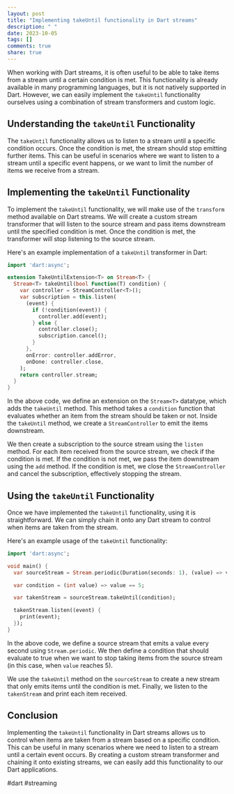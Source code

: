```yaml
---
layout: post
title: "Implementing takeUntil functionality in Dart streams"
description: " "
date: 2023-10-05
tags: []
comments: true
share: true
---
```


When working with Dart streams, it is often useful to be able to take items from a stream until a certain condition is met. This functionality is already available in many programming languages, but it is not natively supported in Dart. However, we can easily implement the `takeUntil` functionality ourselves using a combination of stream transformers and custom logic.

## Understanding the `takeUntil` Functionality

The `takeUntil` functionality allows us to listen to a stream until a specific condition occurs. Once the condition is met, the stream should stop emitting further items. This can be useful in scenarios where we want to listen to a stream until a specific event happens, or we want to limit the number of items we receive from a stream.

## Implementing the `takeUntil` Functionality

To implement the `takeUntil` functionality, we will make use of the `transform` method available on Dart streams. We will create a custom stream transformer that will listen to the source stream and pass items downstream until the specified condition is met. Once the condition is met, the transformer will stop listening to the source stream.

Here's an example implementation of a `takeUntil` transformer in Dart:

```dart
import 'dart:async';

extension TakeUntilExtension<T> on Stream<T> {
  Stream<T> takeUntil(bool Function(T) condition) {
    var controller = StreamController<T>();
    var subscription = this.listen(
      (event) {
        if (!condition(event)) {
          controller.add(event);
        } else {
          controller.close();
          subscription.cancel();
        }
      },
      onError: controller.addError,
      onDone: controller.close,
    );
    return controller.stream;
  }
}
```

In the above code, we define an extension on the `Stream<T>` datatype, which adds the `takeUntil` method. This method takes a `condition` function that evaluates whether an item from the stream should be taken or not. Inside the `takeUntil` method, we create a `StreamController` to emit the items downstream.

We then create a subscription to the source stream using the `listen` method. For each item received from the source stream, we check if the condition is met. If the condition is not met, we pass the item downstream using the `add` method. If the condition is met, we close the `StreamController` and cancel the subscription, effectively stopping the stream.

## Using the `takeUntil` Functionality

Once we have implemented the `takeUntil` functionality, using it is straightforward. We can simply chain it onto any Dart stream to control when items are taken from the stream.

Here's an example usage of the `takeUntil` functionality:

```dart
import 'dart:async';

void main() {
  var sourceStream = Stream.periodic(Duration(seconds: 1), (value) => value);

  var condition = (int value) => value == 5;

  var takenStream = sourceStream.takeUntil(condition);

  takenStream.listen((event) {
    print(event);
  });
}
```

In the above code, we define a source stream that emits a value every second using `Stream.periodic`. We then define a condition that should evaluate to true when we want to stop taking items from the source stream (in this case, when `value` reaches 5).

We use the `takeUntil` method on the `sourceStream` to create a new stream that only emits items until the condition is met. Finally, we listen to the `takenStream` and print each item received.

## Conclusion

Implementing the `takeUntil` functionality in Dart streams allows us to control when items are taken from a stream based on a specific condition. This can be useful in many scenarios where we need to listen to a stream until a certain event occurs. By creating a custom stream transformer and chaining it onto existing streams, we can easily add this functionality to our Dart applications.

#dart #streaming